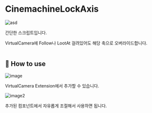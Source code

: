 # CinemachineLockAxis
![asd](https://github.com/user-attachments/assets/c32ad0ec-3cac-49bc-b019-6f132c3c1b37)

간단한 스크립트입니다.

VirtualCamera에 Follow나 LootAt 걸려있어도 해당 축으로 오버라이드합니다.
</br></br>
## 📌 How to use
![image](https://github.com/user-attachments/assets/0feff153-8256-4dea-aa52-205cbf7f6b8f)

VirtualCamera Extension에서 추가할 수 있습니다.

![image2](https://github.com/user-attachments/assets/5c694a22-f1b6-4ecb-b529-239980f022f6)

추가된 컴포넌트에서 자유롭게 조절해서 사용하면 됩니다.
